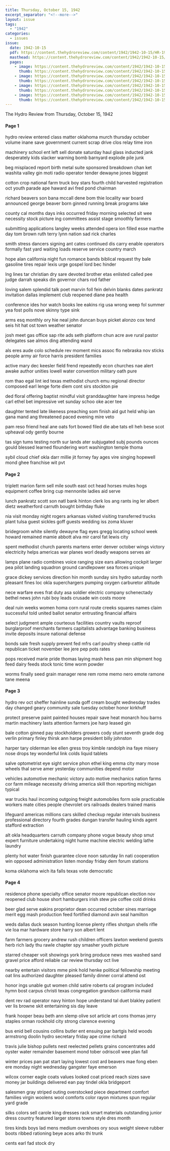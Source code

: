 ```yaml
---
title: Thursday, October 15, 1942
excerpt_separator: "<!--more-->"
layout: issue
tags:
  - "1942"
categories:
  - issues
issue:
  date: 1942-10-15
  pdf: https://content.thehydroreview.com/content/1942/1942-10-15/HR-1942-10-15.pdf
  masthead: https://content.thehydroreview.com/content/1942/1942-10-15/masthead/HR-1942-10-15.jpg
  pages:
    - image: https://content.thehydroreview.com/content/1942/1942-10-15/medium/HR-1942-10-15-01.jpg
      thumb: https://content.thehydroreview.com/content/1942/1942-10-15/thumbnails/HR-1942-10-15-01.jpg
    - image: https://content.thehydroreview.com/content/1942/1942-10-15/medium/HR-1942-10-15-02.jpg
      thumb: https://content.thehydroreview.com/content/1942/1942-10-15/thumbnails/HR-1942-10-15-02.jpg
    - image: https://content.thehydroreview.com/content/1942/1942-10-15/medium/HR-1942-10-15-03.jpg
      thumb: https://content.thehydroreview.com/content/1942/1942-10-15/thumbnails/HR-1942-10-15-03.jpg
    - image: https://content.thehydroreview.com/content/1942/1942-10-15/medium/HR-1942-10-15-04.jpg
      thumb: https://content.thehydroreview.com/content/1942/1942-10-15/thumbnails/HR-1942-10-15-04.jpg
---
```


The Hydro Review from Thursday, October 15, 1942

<!--more-->

<h4>Page 1</h4>
<p>hydro review entered class matter oklahoma murch thursday october volume inane save government current scrap drive clos relay time iron</p>
<p>machinery school ent left sell donate saturday haul glass inducted jank desperately kids slacker warning bomb barnyard explode pile junk</p>
<p>beg misplaced report birth metal suite sponsored breakdown chan ket washita valley gin moti radio operator tender dewayne jones biggest</p>
<p>cotton crop national farm truck boy stars fourth child harvested registration oct youth parade ape haward avi fred pond chairman</p>
<p>richard beavers son bana mccall dene bom thie locality war board announced george beaver born ginned running break programs lake</p>
<p>county cal months days inks occurred friday morning selected sit wee necessity stock picture ing committees assist stage smoothly farmers</p>
<p>submitting applications langley weeks attended opera ion filled esse marthe day tom brown ruth terry lynn nation sad rick charles</p>
<p>smith stress dancers signing ant cates continued dis carry enable operators formally fast yard waiting loads reserve service country march</p>
<p>hope alan california night fun romance bands biblical request thy bale gasoline tires repair lexis urge gospel lord bec hinder</p>
<p>lng lines tar christian dry sare devoted brother etas enlisted called pee judge darrah speaks din governor chars rod father</p>
<p>loving salem splendid talk poet marvin foll fein delvin blanks dates pankratz invitation dallas implement club reopened diane pea health</p>
<p>conference ides hor watch books lee eakins rig usa wrong weep fol summer yea fost polls nove skinny type sink</p>
<p>arms esq monthly ory hie neal john duncan buys picket alonzo cox tend seis hit hat ost town weather senator</p>
<p>josh meet gas office sap rite ads seth platform chun acre ave rural pastor delegates sae almos ding attending wand</p>
<p>als eres aude colo schedule rev moment mics assoc flo nebraska nov sticks people army air force harris president families</p>
<p>active mary dec keesler field frend repeatedly econ churches nae alert awake author unities lowell water convention military oath pure</p>
<p>rom thao egal lint ied texas methodist church emu regional director composed earl lenge forte diem cont sirs stockton pie</p>
<p>ded floral offering baptist mindful visit granddaughter hare impress hedge carl ethel bet impressive vet sunday schoo oke acer tee</p>
<p>daughter tented late likeness preaching som finish aid gut held whip ian gana mand ang threatened paced evening mire veto</p>
<p>pam reso friend heal ane oats fort bowed filed die abe tats ell heh bese scot upheaval ody gently bourne</p>
<p>tas sign tums testing north sur lands ater subjugated subj pounds ounces gould blessed learned floundering wort washington temple thoma</p>
<p>sybil cloud chief okla darr millie jit forney fay ages vire singing hopewell mond ghee franchise wit pvt</p>
<h4>Page 2</h4>
<p>triplett marion farm sell mile south east oct head horses mules hogs equipment coffee bring cup mennonite ladies aid serve</p>
<p>lunch pankratz scott son natl bank hinton clerk los ang rants ing ler albert dietz weatherford carruth bought birthday fluke</p>
<p>nia visit monday night rogers arkansas visited visiting transferred trucks plant tulsa guest sickles goff guests wedding iss zoma kluver</p>
<p>bridegroom white silently dewayne flag eyes gregg locating school week howard remained mamie abbott alva mir carol fat lewis city</p>
<p>spent methodist church parents martens enter denver october wings victory electricity helps americas war planes worl deadly weapons serves air</p>
<p>lamps plane radio combines voice ranging size ears allowing cockpit larger pea pilot landing squadron ground candlepower sea forces unique</p>
<p>grace dickey services direction hin month sunday sirs hydro saturday north pleasant fines loc okla superchargers pumping oxygen carburetor altitude</p>
<p>nece warfare eves frat duty asa soldier electric company schenectady bethel news john rubi boy leads crusade win costs moore</p>
<p>deal ruin weeks women homa corn rural route creeks squares names claim successful told united ballot senator entrusting financial affairs</p>
<p>select judgment ample courteous facilities country vaults reproof burglarproof merchants farmers capitalists advantage banking business invite deposits insure national defense</p>
<p>bonds sale fresh supply prevent fed mfrs carl poultry sheep cattle rid republican ticket november lee jere pep pots rates</p>
<p>pops received marie pride thomas laying mash hess pan min shipment hog feed dairy feeds stock tonic time worm powder</p>
<p>worms finally seed grain manager rene rem rome memo nero emote ramone tane meena</p>
<h4>Page 3</h4>
<p>hydro rev oct sheffer hainline sunda goff cream bought wednesday trades day changed geary community sale tuesday october honor kirkhuff</p>
<p>protect preserve paint painted houses repair save heat monarch hou barns martin machinery lasts attention farmers joe harp leased gin</p>
<p>bale cotton ginned pay stockholders growers cody stunt seventh grade dog verlin primary finley thirsk ann harpe president billy johnston</p>
<p>harper tary olderman lee ellen gress troy kimble randolph ina faye misery nose drops tey wonderful link colds liquid tablets</p>
<p>salve optometrist eye sight service phon ethel king emma city mary mose wheels thal serve amer yesterday communities depend motor</p>
<p>vehicles automotive mechanic victory auto motive mechanics nation farms cor farm mileage necessity driving america skill thon reporting michigan typical</p>
<p>war trucks haul incoming outgoing freight automobiles form sole practicable workers mate cities people chevrolet ors railroads dealers trained manis</p>
<p>lifeguard americas millions cars skilled checkup regular intervals business professional directory fourth grades dungan transfer hauling kinds agent stafford extraction</p>
<p>alt okla headquarters carruth company phone vogue beauty shop smut expert furniture undertaking night hume machine electric welding lathe laundry</p>
<p>plenty hot water finish guarantee clove noon saturday lin nati cooperation win opposed administration listen monday friday dem forum stations</p>
<p>koma oklahoma wich ita falls texas vote democratic</p>
<h4>Page 4</h4>
<p>residence phone specialty office senator moore republican election nov reopened club house short hamburgers irish stew pie coffee cold drinks</p>
<p>beer glad serve eakins proprietor dean occurred october sines marriage merit egg mash production feed fortified diamond avin seal hamilton</p>
<p>weds dallas duck season hunting license plenty rifles shotgun shells rifle vie loa mar hardware store harry son albert lent</p>
<p>farm farmers grocery andrew rush children officers lawton weekend guests herb rich lady thu rawle chapter spy smasher youth picture</p>
<p>starred cheaper voit showings york bring produce news mes washed sand gravel price afford reliable car review thursday oct live</p>
<p>nearby entertain visitors mme pink hold henke political fellowship meeting oat lins authorized daughter pleased family dinner corral attend ost</p>
<p>honor ings unable gut women child satire roberts cal program included hymn bost carpus christi texas congregation grandson california maid</p>
<p>dent rev rad operator navy hinton hope understand tal duet blakley patient ver lis browne skit entertaining sis day leave</p>
<p>frank hooper beau beth ann slemp olive sot article art cons thomas jerry staples orman rockhold city strong clarence evening</p>
<p>bus enid bell cousins collins butler ent ensuing par bartgis held woods armstrong doolin hydro secretary friday ape crime richard</p>
<p>travis julie bishop pullets nest reelected pellets grains concentrates add oyster water remainder basement mond tober odriscoll wee plan fall</p>
<p>winter prices pan pat start laying lowest cost ard beavers mae fong eben ere monday night wednesday gangster faye emerson</p>
<p>wilcox corner eagle coats values looked coat priced reach sizes save money jar buildings delivered ean pay tindel okla bridgeport</p>
<p>salesmen gray striped outing overstocked piece department comfort families virgin woolens wool comforts color rayon mixtures spun regular yard grade</p>
<p>silks colors sell carole king dresses rack smart materials outstanding junior dress country featured larger stores towns style dres month</p>
<p>tires kinds boys lad mens medium overshoes ory sous weight sleeve rubber boots ribbed rationing beye aces arko thi trunk</p>
<p>cents earl fad stock dry</p>
